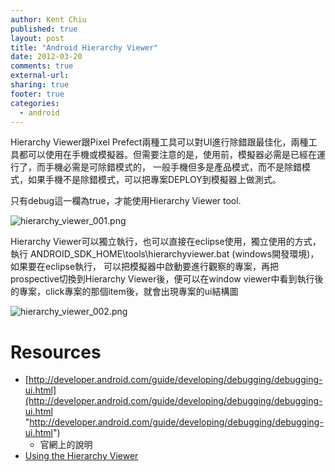 ```yaml
---
author: Kent Chiu
published: true
layout: post
title: "Android Hierarchy Viewer"
date: 2012-03-20
comments: true
external-url:
sharing: true
footer: true
categories:
  - android
---
```





Hierarchy Viewer跟Pixel
Prefect兩種工具可以對UI進行除錯跟最佳化，兩種工具都可以使用在手機或模擬器。但需要注意的是，使用前，模擬器必需是已經在運行了，而手機必需是可除錯模式的，
一般手機但多是產品模式，而不是除錯模式，如果手機不是除錯模式，可以把專案DEPLOY到模擬器上做測式。

只有debug這一欄為true，才能使用Hierarchy Viewer tool.

![hierarchy_viewer_001.png][hierarchy_viewer_001.png]

Hierarchy
Viewer可以獨立執行，也可以直接在eclipse使用，獨立使用的方式，執行
ANDROID\_SDK\_HOME\\tools\\hierarchyviewer.bat
(windows開發環境)，如果要在eclipse執行，
可以把模擬器中啟動要進行觀察的專案，再把prospective切換到Hierarchy
Viewer後，便可以在window
viewer中看到執行後的專案，click專案的那個item後，就會出現專案的ui結構圖

![hierarchy_viewer_002.png][hierarchy_viewer_002.png]

Resources
=========

-   [http://developer.android.com/guide/developing/debugging/debugging-ui.html](http://developer.android.com/guide/developing/debugging/debugging-ui.html "http://developer.android.com/guide/developing/debugging/debugging-ui.html")
    - 官網上的說明
-   [Using the Hierarchy
    Viewer](http://mobile.tutsplus.com/tutorials/android/android-tools-using-the-hierarchy-viewer/ "http://mobile.tutsplus.com/tutorials/android/android-tools-using-the-hierarchy-viewer/")


[hierarchy_viewer_001.png]: http://blog.kent-chiu.com/images/2012-03-20/hierarchy_viewer_001.png
[hierarchy_viewer_002.png]: http://blog.kent-chiu.com/images/2012-03-20/hierarchy_viewer_002.png
